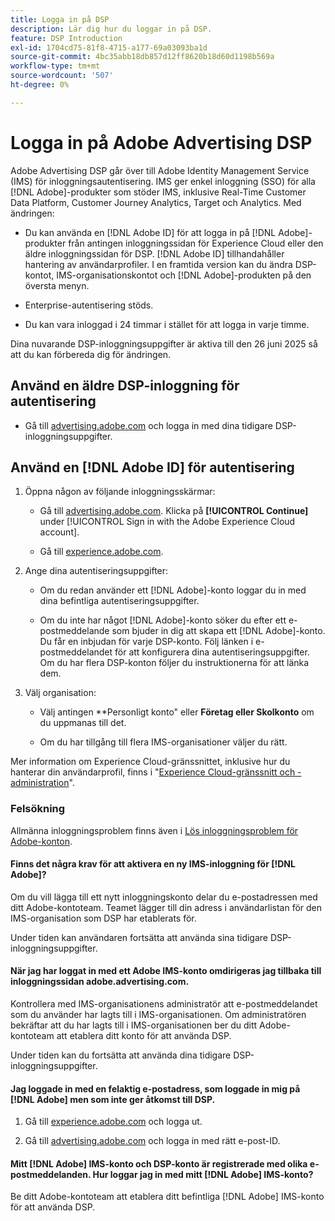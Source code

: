 ```yaml
---
title: Logga in på DSP
description: Lär dig hur du loggar in på DSP.
feature: DSP Introduction
exl-id: 1704cd75-81f8-4715-a177-69a03093ba1d
source-git-commit: 4bc35abb18db857d12ff8620b18d60d1198b569a
workflow-type: tm+mt
source-wordcount: '507'
ht-degree: 0%

---
```


# Logga in på Adobe Advertising DSP

Adobe Advertising DSP går över till Adobe Identity Management Service (IMS) för inloggningsautentisering. IMS ger enkel inloggning (SSO) för alla [!DNL Adobe]-produkter som stöder IMS, inklusive Real-Time Customer Data Platform, Customer Journey Analytics, Target och Analytics. Med ändringen:

* Du kan använda en [!DNL Adobe ID] för att logga in på [!DNL Adobe]-produkter från antingen inloggningssidan för Experience Cloud eller den äldre inloggningssidan för DSP. [!DNL Adobe ID] tillhandahåller hantering av användarprofiler. I en framtida version kan du ändra DSP-kontot, IMS-organisationskontot och [!DNL Adobe]-produkten på den översta menyn.

* Enterprise-autentisering stöds.

* Du kan vara inloggad i 24 timmar i stället för att logga in varje timme.

Dina nuvarande DSP-inloggningsuppgifter är aktiva till den 26 juni 2025 så att du kan förbereda dig för ändringen.

## Använd en äldre DSP-inloggning för autentisering

* Gå till [advertising.adobe.com](https://advertising.adobe.com) och logga in med dina tidigare DSP-inloggningsuppgifter.

## Använd en [!DNL Adobe ID] för autentisering

1. Öppna någon av följande inloggningsskärmar:

   * Gå till [advertising.adobe.com](https://advertising.adobe.com). Klicka på **[!UICONTROL Continue]** under [!UICONTROL Sign in with the Adobe Experience Cloud account].

   * Gå till [experience.adobe.com](https://experience.adobe.com).

1. Ange dina autentiseringsuppgifter:

   * Om du redan använder ett [!DNL Adobe]-konto loggar du in med dina befintliga autentiseringsuppgifter.

   * Om du inte har något [!DNL Adobe]-konto söker du efter ett e-postmeddelande som bjuder in dig att skapa ett [!DNL Adobe]-konto. Du får en inbjudan för varje DSP-konto. Följ länken i e-postmeddelandet för att konfigurera dina autentiseringsuppgifter. Om du har flera DSP-konton följer du instruktionerna för att länka dem.

1. Välj organisation:

   * Välj antingen **Personligt konto&quot; eller **Företag eller Skolkonto** om du uppmanas till det.

   * Om du har tillgång till flera IMS-organisationer väljer du rätt.

Mer information om Experience Cloud-gränssnittet, inklusive hur du hanterar din användarprofil, finns i &quot;[Experience Cloud-gränssnitt och -administration](https://experienceleague.adobe.com/en/docs/core-services/interface/experience-cloud)&quot;.

### Felsökning

Allmänna inloggningsproblem finns även i [Lös inloggningsproblem för Adobe-konton](https://helpx.adobe.com/manage-account/kb/account-password-sign-help.linkfree.html).

#### Finns det några krav för att aktivera en ny IMS-inloggning för [!DNL Adobe]?

Om du vill lägga till ett nytt inloggningskonto delar du e-postadressen med ditt Adobe-kontoteam. Teamet lägger till din adress i användarlistan för den IMS-organisation som DSP har etablerats för.

Under tiden kan användaren fortsätta att använda sina tidigare DSP-inloggningsuppgifter.

#### När jag har loggat in med ett Adobe IMS-konto omdirigeras jag tillbaka till inloggningssidan adobe.advertising.com.

Kontrollera med IMS-organisationens administratör att e-postmeddelandet som du använder har lagts till i IMS-organisationen. Om administratören bekräftar att du har lagts till i IMS-organisationen ber du ditt Adobe-kontoteam att etablera ditt konto för att använda DSP.

Under tiden kan du fortsätta att använda dina tidigare DSP-inloggningsuppgifter.

#### Jag loggade in med en felaktig e-postadress, som loggade in mig på [!DNL Adobe] men som inte ger åtkomst till DSP.

1. Gå till [experience.adobe.com](https://experience.adobe.com) och logga ut.

1. Gå till [advertising.adobe.com](https://advertising.adobe.com) och logga in med rätt e-post-ID.

#### Mitt [!DNL Adobe] IMS-konto och DSP-konto är registrerade med olika e-postmeddelanden. Hur loggar jag in med mitt [!DNL Adobe] IMS-konto?

Be ditt Adobe-kontoteam att etablera ditt befintliga [!DNL Adobe] IMS-konto för att använda DSP.
